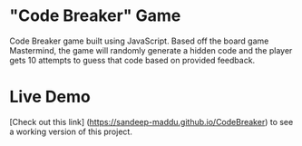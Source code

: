 # "Code Breaker" Game

Code Breaker game built using JavaScript. Based off the board game Mastermind, the game will randomly generate a hidden code and the player gets 10 attempts to guess that code based on provided feedback. 

# Live Demo

[Check out this link] (https://sandeep-maddu.github.io/CodeBreaker) to see a working version of this project. 

